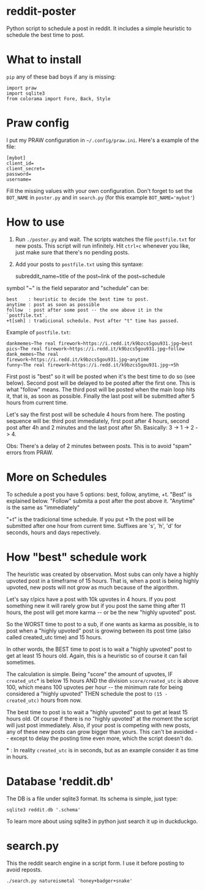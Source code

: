 # reddit-poster
Python script to schedule a post in reddit. It includes a simple heuristic to schedule the best time to post.

# What to install

`pip` any of these bad boys if any is missing:

    import praw
    import sqlite3
    from colorama import Fore, Back, Style

# Praw config

I put my PRAW configuration in `~/.config/praw.ini`. Here's a example of the file:

    [mybot]
    client_id=
    client_secret=
    password=
    username=

Fill the missing values with your own configuration. Don't forget to set the `BOT_NAME`
in `poster.py` and in `search.py` (for this example `BOT_NAME='mybot'`)

# How to use

1) Run `./poster.py` and wait. The scripts watches the file `postfile.txt` for new posts.
This script will run infinitely. Hit `ctrl+c` whenever you like, just make sure that there's
no pending posts.

2) Add your posts to `postfile.txt` using this syntaxe:

    subreddit_name\~title of the post\~link of the post\~schedule

symbol "\~" is the field separator and "schedule" can be:

    best    : heuristic to decide the best time to post.
    anytime : post as soon as possible
    follow  : post after some post -- the one above it in the `postfile.txt`.
    +t[smh] : tradicional schedule. Post after "t" time has passed.

Example of `postfile.txt`:

    dankmemes~The real firework~https://i.redd.it/k9bzcs5gou931.jpg~best
    pics~The real firework~https://i.redd.it/k9bzcs5gou931.jpg~follow
    dank_memes~The real firework~https://i.redd.it/k9bzcs5gou931.jpg~anytime
    funny~The real firework~https://i.redd.it/k9bzcs5gou931.jpg~+5h

First post is "best" so it will be posted when it's the best time to do so (see below).
Second post will be delayed to be posted after the first one. This is what "follow" means.
The third post will be posted when the main loop hits it, that is, as soon as possible.
Finally the last post will be submitted after 5 hours from current time.

Let's say the first post will be schedule 4 hours from here. The posting sequence will
be: third post immediately, first post after 4 hours, second post after 4h and 2 minutes and
the last post after 5h. Basically: 3 -> 1 -> 2 -> 4.

Obs: There's a delay of 2 minutes between posts. This is to avoid "spam" errors from PRAW.

# More on Schedules

To schedule a post you have 5 options: best, follow, anytime, +t. "Best" is explained below.
"Follow" submita a post after the post above it. "Anytime" is the same as "immediately"

"+t" is the tradicional time schedule. If you put +1h the post will be submitted after
one hour from current time. Suffixes are 's', 'h', 'd' for seconds, hours and days repectively.

# How "best" schedule work

The heuristic was created by observation. Most subs can only have a highly
upvoted post in a timeframe of 15 hours. That is, when a post is being
highly upvoted, new posts will not grow as much because of the algorithm.

Let's say r/pics have a post with 10k upvotes in 4 hours. If you post something
new it will rarely grow but if you post the same thing after 11 hours, the
post will get more karma -- or be the new "highly upvoted" post.

So the WORST time to post to a sub, if one wants as karma as possible, is
to post when a "highly upvoted" post is growing between its post time (also called created\_utc time)
and 15 hours.

In other words, the BEST time to post is to wait a "highly upvoted" post to get at least 15
hours old. Again, this is a heuristic so of course it can fail sometimes.

The calculation is simple. Being "score" the amount of upvotes, IF `created_utc`\* is below 15 hours AND
the division `score/created_utc` is above 100, which means 100 upvotes per hour -- the minimum rate for
being considered a "highly upvoted" THEN schedule the post to `(15 - created_utc)` hours from now.

The best time to post is to wait a "highly upvoted" post to get at least 15 hours old. Of course if there
is no "highly upvoted" at the moment the script will just post immediately. Also, if your post is competing
with new posts, any of these new posts can grow bigger than yours. This can't be avoided -- except to delay
the posting time even more, which the script doesn't do.

\* : In reality `created_utc` is in seconds, but as an example consider it as time in hours.

# Database 'reddit.db'

The DB is a file under sqlite3 format. Its schema is simple, just type:

    sqlite3 reddit.db '.schema'

To learn more about using sqlite3 in python just search it up in duckduckgo.

# search.py

This the reddit search engine in a script form. I use it before posting to avoid reposts.

    ./search.py natureismetal 'honey+badger+snake'
